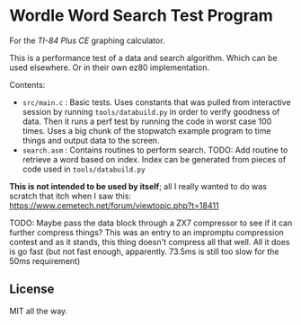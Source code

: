 Wordle Word Search Test Program
===============================

For the *TI-84 Plus CE* graphing calculator.

This is a performance test of a data and search algorithm. Which can be used
elsewhere. Or in their own ez80 implementation.

Contents:

* `src/main.c` : Basic tests. Uses constants that was pulled from interactive
  session by running `tools/databuild.py` in order to verify goodness of data.
  Then it runs a perf test by running the code in worst case 100 times. Uses
  a big chunk of the stopwatch example program to time things and output
  data to the screen.
* `search.asm` : Contains routines to perform search. TODO: Add routine to
  retrieve a word based on index. Index can be generated from pieces of code
  used in `tools/databuild.py`

**This is not intended to be used by itself**; all I really wanted to do was
scratch that itch when I saw this: https://www.cemetech.net/forum/viewtopic.php?t=18411

TODO: Maybe pass the data block through a ZX7 compressor to see if it can
further compress things? This was an entry to an impromptu compression contest
and as it stands, this thing doesn't compress all that well. All it does is
go fast (but not fast enough, apparently. 73.5ms is still too slow for the
50ms requirement)

License
-------

MIT all the way.

